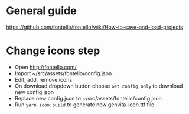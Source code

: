 # General guide
https://github.com/fontello/fontello/wiki/How-to-save-and-load-projects

# Change icons step
- Open http://fontello.com/
- Import ~/src/assets/fontello/config.json
- Edit, add, remove icons
- On download dropdown button choose `Get config only` to download new config.json
- Replace new config.json to ~/src/assets/fontello/config.json
- Run `yarn icon:build` to generate new genvita-icon.ttf file
